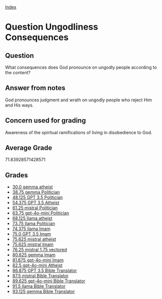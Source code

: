
[Index](../../index.md)
# Question Ungodliness Consequences
## Question
What consequences does God pronounce on ungodly people according to the content?

## Answer from notes
God pronounces judgment and wrath on ungodly people who reject Him and His ways.

## Concern used for grading
Awareness of the spiritual ramifications of living in disobedience to God.

## Average Grade
71.83928571428571

## Grades
 * [30.0 gemma atheist](../answers/gemma_atheist/Ungodliness_Consequences.md)
 * [38.75 gemma Politician](../answers/gemma_Politician/Ungodliness_Consequences.md)
 * [48.125 GPT 3.5 Politician](../answers/GPT_3.5_Politician/Ungodliness_Consequences.md)
 * [54.375 GPT 3.5 Atheist](../answers/GPT_3.5_Atheist/Ungodliness_Consequences.md)
 * [61.25 mistral Politician](../answers/mistral_Politician/Ungodliness_Consequences.md)
 * [63.75 gpt-4o-mini Politician](../answers/gpt-4o-mini_Politician/Ungodliness_Consequences.md)
 * [68.125 llama atheist](../answers/llama_atheist/Ungodliness_Consequences.md)
 * [73.75 llama Politician](../answers/llama_Politician/Ungodliness_Consequences.md)
 * [74.375 llama Imam](../answers/llama_Imam/Ungodliness_Consequences.md)
 * [75.0 GPT 3.5 Imam](../answers/GPT_3.5_Imam/Ungodliness_Consequences.md)
 * [75.625 mistral atheist](../answers/mistral_atheist/Ungodliness_Consequences.md)
 * [75.625 mistral Imam](../answers/mistral_Imam/Ungodliness_Consequences.md)
 * [76.25 mistral 1.75 vectored](../answers/mistral_1.75_vectored/Ungodliness_Consequences.md)
 * [80.625 gemma Imam](../answers/gemma_Imam/Ungodliness_Consequences.md)
 * [81.875 gpt-4o-mini Imam](../answers/gpt-4o-mini_Imam/Ungodliness_Consequences.md)
 * [82.5 gpt-4o-mini Atheist](../answers/gpt-4o-mini_Atheist/Ungodliness_Consequences.md)
 * [86.875 GPT 3.5 Bible Translator](../answers/GPT_3.5_Bible_Translator/Ungodliness_Consequences.md)
 * [87.5 mistral Bible Translator](../answers/mistral_Bible_Translator/Ungodliness_Consequences.md)
 * [89.625 gpt-4o-mini Bible Translator](../answers/gpt-4o-mini_Bible_Translator/Ungodliness_Consequences.md)
 * [91.5 llama Bible Translator](../answers/llama_Bible_Translator/Ungodliness_Consequences.md)
 * [93.125 gemma Bible Translator](../answers/gemma_Bible_Translator/Ungodliness_Consequences.md)
